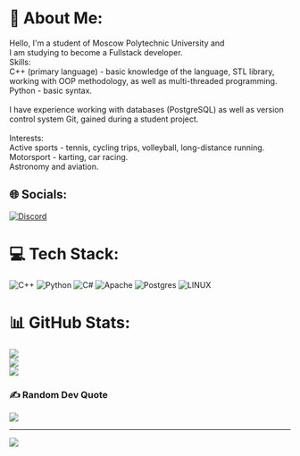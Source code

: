 # 💫 About Me:
Hello, I'm a student of Moscow Polytechnic University and<br>I am studying to become a Fullstack developer.<br>Skills:<br>C++ (primary language) - basic knowledge of the language, STL library, <br>working with OOP methodology, as well as multi-threaded programming.<br>Python - basic syntax.<br><br>I have experience working with databases (PostgreSQL) as well as version <br>control system Git, gained during a student project.<br><br>Interests:<br>Active sports - tennis, cycling trips, volleyball, long-distance running.<br>Motorsport - karting, car racing.<br>Astronomy and aviation.


## 🌐 Socials:
[![Discord](https://img.shields.io/badge/Discord-%237289DA.svg?logo=discord&logoColor=white)](https://discord.gg/Saito#2023) 

# 💻 Tech Stack:
![C++](https://img.shields.io/badge/c++-%2300599C.svg?style=for-the-badge&logo=c%2B%2B&logoColor=white) ![Python](https://img.shields.io/badge/python-3670A0?style=for-the-badge&logo=python&logoColor=ffdd54) ![C#](https://img.shields.io/badge/c%23-%23239120.svg?style=for-the-badge&logo=c-sharp&logoColor=white) ![Apache](https://img.shields.io/badge/apache-%23D42029.svg?style=for-the-badge&logo=apache&logoColor=white) ![Postgres](https://img.shields.io/badge/postgres-%23316192.svg?style=for-the-badge&logo=postgresql&logoColor=white) ![LINUX](https://img.shields.io/badge/Linux-FCC624?style=for-the-badge&logo=linux&logoColor=black)
# 📊 GitHub Stats:
![](https://github-readme-stats.vercel.app/api?username=AlexanderGhosty&theme=dark&hide_border=false&include_all_commits=false&count_private=true)<br/>
![](https://github-readme-streak-stats.herokuapp.com/?user=AlexanderGhosty&theme=dark&hide_border=false)<br/>
![](https://github-readme-stats.vercel.app/api/top-langs/?username=AlexanderGhosty&theme=dark&hide_border=false&include_all_commits=false&count_private=true&layout=compact)

### ✍️ Random Dev Quote
![](https://quotes-github-readme.vercel.app/api?type=horizontal&theme=radical)

---
[![](https://visitcount.itsvg.in/api?id=AlexanderGhosty&icon=0&color=0)](https://visitcount.itsvg.in)

<!-- Proudly created with GPRM ( https://gprm.itsvg.in ) -->
